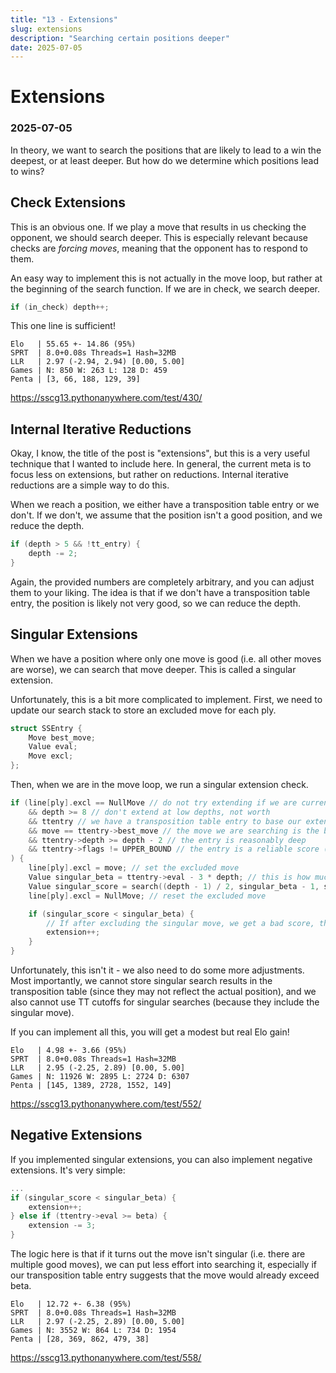 ```yaml
---
title: "13 - Extensions"
slug: extensions
description: "Searching certain positions deeper"
date: 2025-07-05
---
```


# Extensions
### 2025-07-05

In theory, we want to search the positions that are likely to lead to a win the deepest, or at least deeper. But how do we determine which positions lead to wins?

## Check Extensions

This is an obvious one. If we play a move that results in us checking the opponent, we should search deeper. This is especially relevant because checks are *forcing moves*, meaning that the opponent has to respond to them. 

An easy way to implement this is not actually in the move loop, but rather at the beginning of the search function. If we are in check, we search deeper.

```cpp
if (in_check) depth++;
```

This one line is sufficient!

```
Elo   | 55.65 +- 14.86 (95%)
SPRT  | 8.0+0.08s Threads=1 Hash=32MB
LLR   | 2.97 (-2.94, 2.94) [0.00, 5.00]
Games | N: 850 W: 263 L: 128 D: 459
Penta | [3, 66, 188, 129, 39]
```
https://sscg13.pythonanywhere.com/test/430/

## Internal Iterative Reductions

Okay, I know, the title of the post is "extensions", but this is a very useful technique that I wanted to include here. In general, the current meta is to focus less on extensions, but rather on reductions. Internal iterative reductions are a simple way to do this.

When we reach a position, we either have a transposition table entry or we don't. If we don't, we assume that the position isn't a good position, and we reduce the depth.

```cpp
if (depth > 5 && !tt_entry) {
	depth -= 2;
}
```

Again, the provided numbers are completely arbitrary, and you can adjust them to your liking. The idea is that if we don't have a transposition table entry, the position is likely not very good, so we can reduce the depth.

## Singular Extensions

When we have a position where only one move is good (i.e. all other moves are worse), we can search that move deeper. This is called a singular extension.

Unfortunately, this is a bit more complicated to implement. First, we need to update our search stack to store an excluded move for each ply.

```cpp
struct SSEntry {
	Move best_move;
	Value eval;
	Move excl;
};
```

Then, when we are in the move loop, we run a singular extension check.

```cpp
if (line[ply].excl == NullMove // do not try extending if we are currently in an extension search
	&& depth >= 8 // don't extend at low depths, not worth
	&& ttentry // we have a transposition table entry to base our extension on
	&& move == ttentry->best_move // the move we are searching is the best move in the transposition table
	&& ttentry->depth >= depth - 2 // the entry is reasonably deep
	&& ttentry->flags != UPPER_BOUND // the entry is a reliable score (note that lower bounds work)
) {
	line[ply].excl = move; // set the excluded move
	Value singular_beta = ttentry->eval - 3 * depth; // this is how much all moves must be worse than the singular move to be considered singular
	Value singular_score = search((depth - 1) / 2, singular_beta - 1, singular_beta, side, ply);
	line[ply].excl = NullMove; // reset the excluded move

	if (singular_score < singular_beta) {
		// If after excluding the singular move, we get a bad score, then it's singular
		extension++;
	}
}
```

Unfortunately, this isn't it - we also need to do some more adjustments. Most importantly, we cannot store singular search results in the transposition table (since they may not reflect the actual position), and we also cannot use TT cutoffs for singular searches (because they include the singular move).

If you can implement all this, you will get a modest but real Elo gain!

```
Elo   | 4.98 +- 3.66 (95%)
SPRT  | 8.0+0.08s Threads=1 Hash=32MB
LLR   | 2.95 (-2.25, 2.89) [0.00, 5.00]
Games | N: 11926 W: 2895 L: 2724 D: 6307
Penta | [145, 1389, 2728, 1552, 149]
```
https://sscg13.pythonanywhere.com/test/552/

## Negative Extensions

If you implemented singular extensions, you can also implement negative extensions. It's very simple:

```cpp
...
if (singular_score < singular_beta) {
	extension++;
} else if (ttentry->eval >= beta) {
	extension -= 3;
}
```

The logic here is that if it turns out the move isn't singular (i.e. there are multiple good moves), we can put less effort into searching it, especially if our transposition table entry suggests that the move would already exceed beta.

```
Elo   | 12.72 +- 6.38 (95%)
SPRT  | 8.0+0.08s Threads=1 Hash=32MB
LLR   | 2.97 (-2.25, 2.89) [0.00, 5.00]
Games | N: 3552 W: 864 L: 734 D: 1954
Penta | [28, 369, 862, 479, 38]
```
https://sscg13.pythonanywhere.com/test/558/
